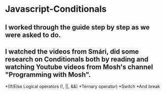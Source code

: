 # Javascript-Conditionals

## I worked through the guide step by step as we were asked to do. 
## I watched the videos from Smári, did some research on Conditionals both by reading and watching Youtube videos from Mosh's channel "Programming with Mosh".
*(If/Else Logical operators (!, ||, &&) 
*Ternary operator)
*Switch
*And break

